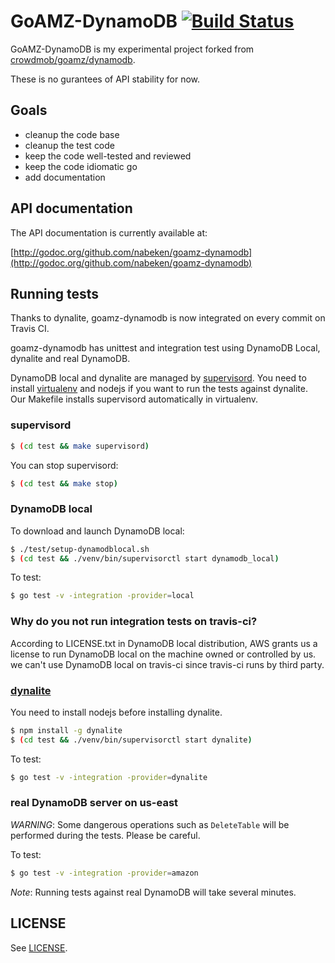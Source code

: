 # GoAMZ-DynamoDB [![Build Status](https://travis-ci.org/nabeken/goamz-dynamodb.png?branch=dev)](https://travis-ci.org/nabeken/goamz-dynamodb)

GoAMZ-DynamoDB is my experimental project forked from [crowdmob/goamz/dynamodb](https://github.com/crowdmob/goamz/tree/master/dynamodb).

These is no gurantees of API stability for now.

## Goals

- cleanup the code base
- cleanup the test code
- keep the code well-tested and reviewed
- keep the code idiomatic go
- add documentation

## API documentation

The API documentation is currently available at:

[http://godoc.org/github.com/nabeken/goamz-dynamodb](http://godoc.org/github.com/nabeken/goamz-dynamodb)

## Running tests

Thanks to dynalite, goamz-dynamodb is now integrated on every commit on Travis CI.

goamz-dynamodb has unittest and integration test using DynamoDB Local, dynalite and real DynamoDB.

DynamoDB local and dynalite are managed by [supervisord](http://supervisord.org/).
You need to install [virtualenv](http://virtualenv.readthedocs.org/en/latest/) and nodejs if you want to run the tests against dynalite.
Our Makefile installs supervisord automatically in virtualenv.

### supervisord

```sh
$ (cd test && make supervisord)
```

You can stop supervisord:

```sh
$ (cd test && make stop)
```
### DynamoDB local

To download and launch DynamoDB local:

```sh
$ ./test/setup-dynamodblocal.sh
$ (cd test && ./venv/bin/supervisorctl start dynamodb_local)
```

To test:

```sh
$ go test -v -integration -provider=local
```

### Why do you not run integration tests on travis-ci?

According to LICENSE.txt in DynamoDB local distribution, AWS grants us a license to run DynamoDB local on the machine owned or controlled by us.
we can't use DynamoDB local on travis-ci since travis-ci runs by third party.

### [dynalite](https://github.com/mhart/dynalite)

You need to install nodejs before installing dynalite.

```sh
$ npm install -g dynalite
$ (cd test && ./venv/bin/supervisorctl start dynalite)
```

To test:

```sh
$ go test -v -integration -provider=dynalite
```

### real DynamoDB server on us-east

_WARNING_: Some dangerous operations such as `DeleteTable` will be performed during the tests. Please be careful.

To test:

```sh
$ go test -v -integration -provider=amazon
```

_Note_: Running tests against real DynamoDB will take several minutes.

## LICENSE

See [LICENSE](LICENSE).

